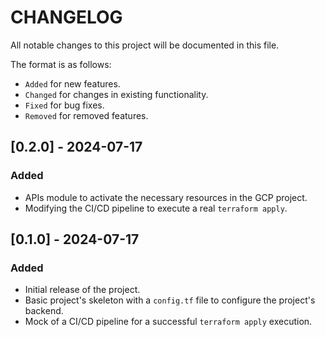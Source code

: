 # CHANGELOG

All notable changes to this project will be documented in this file.

The format is as follows:

- `Added` for new features.
- `Changed` for changes in existing functionality.
- `Fixed` for bug fixes.
- `Removed` for removed features.

## [0.2.0] - 2024-07-17
### Added
- APIs module to activate the necessary resources in the GCP project.
- Modifying the CI/CD pipeline to execute a real `terraform apply`.


## [0.1.0] - 2024-07-17
### Added
- Initial release of the project.
- Basic project's skeleton with a `config.tf` file to configure the project's backend.
- Mock of a CI/CD pipeline for a successful `terraform apply` execution.
